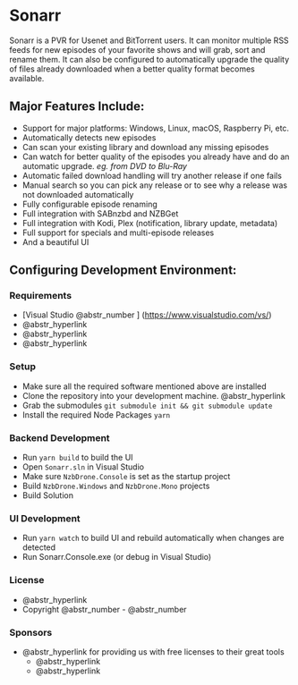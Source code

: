 # Sonarr

Sonarr is a PVR for Usenet and BitTorrent users. It can monitor multiple RSS feeds for new episodes of your favorite shows and will grab, sort and rename them. It can also be configured to automatically upgrade the quality of files already downloaded when a better quality format becomes available.

## Major Features Include:

  * Support for major platforms: Windows, Linux, macOS, Raspberry Pi, etc.
  * Automatically detects new episodes
  * Can scan your existing library and download any missing episodes
  * Can watch for better quality of the episodes you already have and do an automatic upgrade. _eg. from DVD to Blu-Ray_
  * Automatic failed download handling will try another release if one fails
  * Manual search so you can pick any release or to see why a release was not downloaded automatically
  * Fully configurable episode renaming
  * Full integration with SABnzbd and NZBGet
  * Full integration with Kodi, Plex (notification, library update, metadata)
  * Full support for specials and multi-episode releases
  * And a beautiful UI



## Configuring Development Environment:

### Requirements

  * [Visual Studio @abstr_number ] (https://www.visualstudio.com/vs/)
  * @abstr_hyperlink 
  * @abstr_hyperlink 
  * @abstr_hyperlink 



### Setup

  * Make sure all the required software mentioned above are installed
  * Clone the repository into your development machine. @abstr_hyperlink 
  * Grab the submodules `git submodule init && git submodule update`
  * Install the required Node Packages `yarn`



### Backend Development

  * Run `yarn build` to build the UI
  * Open `Sonarr.sln` in Visual Studio
  * Make sure `NzbDrone.Console` is set as the startup project
  * Build `NzbDrone.Windows` and `NzbDrone.Mono` projects
  * Build Solution



### UI Development

  * Run `yarn watch` to build UI and rebuild automatically when changes are detected
  * Run Sonarr.Console.exe (or debug in Visual Studio)



### License

  * @abstr_hyperlink 
  * Copyright @abstr_number - @abstr_number 



### Sponsors

  * @abstr_hyperlink for providing us with free licenses to their great tools 
    * @abstr_hyperlink 
    * @abstr_hyperlink 


